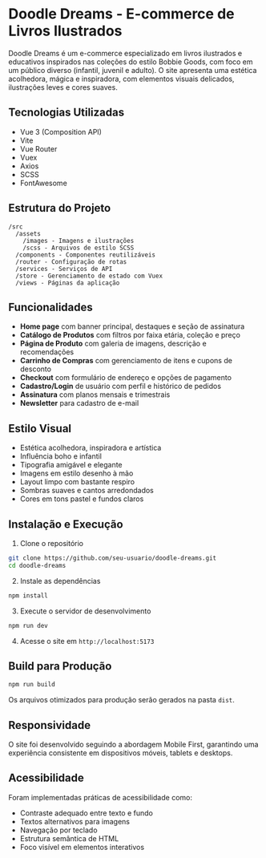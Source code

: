 # Doodle Dreams - E-commerce de Livros Ilustrados

Doodle Dreams é um e-commerce especializado em livros ilustrados e educativos inspirados nas coleções do estilo Bobbie Goods, com foco em um público diverso (infantil, juvenil e adulto). O site apresenta uma estética acolhedora, mágica e inspiradora, com elementos visuais delicados, ilustrações leves e cores suaves.

## Tecnologias Utilizadas

- Vue 3 (Composition API)
- Vite
- Vue Router
- Vuex
- Axios
- SCSS
- FontAwesome

## Estrutura do Projeto

```
/src
  /assets
    /images - Imagens e ilustrações
    /scss - Arquivos de estilo SCSS
  /components - Componentes reutilizáveis
  /router - Configuração de rotas
  /services - Serviços de API
  /store - Gerenciamento de estado com Vuex
  /views - Páginas da aplicação
```

## Funcionalidades

- **Home page** com banner principal, destaques e seção de assinatura
- **Catálogo de Produtos** com filtros por faixa etária, coleção e preço
- **Página de Produto** com galeria de imagens, descrição e recomendações
- **Carrinho de Compras** com gerenciamento de itens e cupons de desconto
- **Checkout** com formulário de endereço e opções de pagamento
- **Cadastro/Login** de usuário com perfil e histórico de pedidos
- **Assinatura** com planos mensais e trimestrais
- **Newsletter** para cadastro de e-mail

## Estilo Visual

- Estética acolhedora, inspiradora e artística
- Influência boho e infantil
- Tipografia amigável e elegante
- Imagens em estilo desenho à mão
- Layout limpo com bastante respiro
- Sombras suaves e cantos arredondados
- Cores em tons pastel e fundos claros

## Instalação e Execução

1. Clone o repositório
```bash
git clone https://github.com/seu-usuario/doodle-dreams.git
cd doodle-dreams
```

2. Instale as dependências
```bash
npm install
```

3. Execute o servidor de desenvolvimento
```bash
npm run dev
```

4. Acesse o site em `http://localhost:5173`

## Build para Produção

```bash
npm run build
```

Os arquivos otimizados para produção serão gerados na pasta `dist`.

## Responsividade

O site foi desenvolvido seguindo a abordagem Mobile First, garantindo uma experiência consistente em dispositivos móveis, tablets e desktops.

## Acessibilidade

Foram implementadas práticas de acessibilidade como:
- Contraste adequado entre texto e fundo
- Textos alternativos para imagens
- Navegação por teclado
- Estrutura semântica de HTML
- Foco visível em elementos interativos

